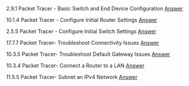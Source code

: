 2.9.1 Packet Tracer - Basic Switch and End Device Configuration [Answer](https://itexamanswers.net/2-9-1-packet-tracer-basic-switch-and-end-device-configuration-instructions-answer.html)

10.1.4 Packet Tracer - Configure Initial Router Settings [Answer](https://itexamanswers.net/10-1-4-packet-tracer-configure-initial-router-settings-answers.html)

2.5.5 Packet Tracer - Configure Initial Switch Settings [Answer](https://itexamanswers.net/2-5-5-packet-tracer-configure-initial-switch-settings-instructions-answers.html)

17.7.7 Packet Tracer- Troubleshoot Connectivity Issues [Answer](https://itexamanswers.net/17-7-6-packet-tracer-troubleshoot-connectivity-issues-answers.html)

10.3.5 Packet Tracer- Troubleshoot Default Gateway Issues [Answer](https://itexamanswers.net/10-3-5-packet-tracer-troubleshoot-default-gateway-issues-answers.html)

10.3.4 Packet Tracer- Connect a Router to a LAN [Answer](https://itexamanswers.net/10-3-4-packet-tracer-connect-a-router-to-a-lan-answers.html)

11.5.5 Packet Tracer- Subnet an IPv4 Network [Answer](https://techacadhelp.com/11-5-5-packet-tracer-subnet-an-ipv4-network/)
